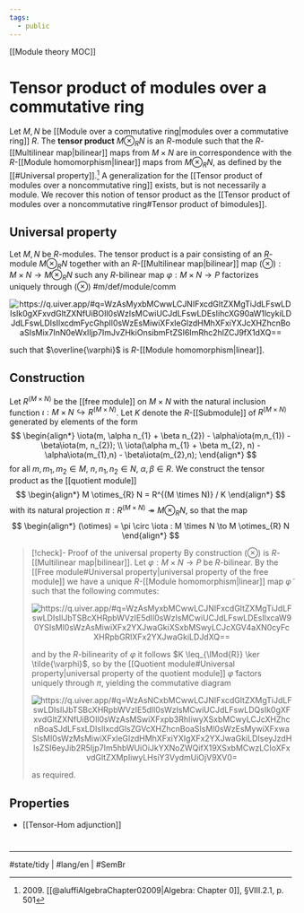 ```yaml
---
tags:
  - public
---
```

[[Module theory MOC]]
# Tensor product of modules over a commutative ring

Let $M, N$ be [[Module over a commutative ring|modules over a commutative ring]] $R$.
The **tensor product** $M \otimes_{R} N$ is an $R$-module such that the $R$-[[Multilinear map|bilinear]] maps from $M \times N$ are in correspondence with the $R$-[[Module homomorphism|linear]] maps from $M \otimes_{R} N$, as defined by the [[#Universal property]].[^2009] 
A generalization for the [[Tensor product of modules over a noncommutative ring]] exists, but is not necessarily a module.
We recover this notion of tensor product as the [[Tensor product of modules over a noncommutative ring#Tensor product of bimodules]].

  [^2009]: 2009\. [[@aluffiAlgebraChapter02009|Algebra: Chapter 0]], §VIII.2.1, p. 501

## Universal property

Let $M, N$ be $R$-modules.
The tensor product is a pair consisting of an $R$-module $M \otimes_{R} N$ together with an $R$-[[Multilinear map|bilinear]] map $(\otimes) : M \times N \to M \otimes_{R} N$
such any $R$-bilinear map $\varphi : M \times N \to P$ factorizes uniquely through $(\otimes)$ #m/def/module/comm

<p align="center"><img align="center" src="https://i.upmath.me/svg/%0A%5Cusetikzlibrary%7Bcalc%7D%0A%5Cusetikzlibrary%7Bdecorations.pathmorphing%7D%0A%5Ctikzset%7Bcurve%2F.style%3D%7Bsettings%3D%7B%231%7D%2Cto%20path%3D%7B(%5Ctikztostart)%0A%20%20%20%20..%20controls%20(%24(%5Ctikztostart)!%5Cpv%7Bpos%7D!(%5Ctikztotarget)!%5Cpv%7Bheight%7D!270%3A(%5Ctikztotarget)%24)%0A%20%20%20%20and%20(%24(%5Ctikztostart)!1-%5Cpv%7Bpos%7D!(%5Ctikztotarget)!%5Cpv%7Bheight%7D!270%3A(%5Ctikztotarget)%24)%0A%20%20%20%20..%20(%5Ctikztotarget)%5Ctikztonodes%7D%7D%2C%0A%20%20%20%20settings%2F.code%3D%7B%5Ctikzset%7Bquiver%2F.cd%2C%231%7D%0A%20%20%20%20%20%20%20%20%5Cdef%5Cpv%23%231%7B%5Cpgfkeysvalueof%7B%2Ftikz%2Fquiver%2F%23%231%7D%7D%7D%2C%0A%20%20%20%20quiver%2F.cd%2Cpos%2F.initial%3D0.35%2Cheight%2F.initial%3D0%7D%0A%25%20TikZ%20arrowhead%2Ftail%20styles.%0A%5Ctikzset%7Btail%20reversed%2F.code%3D%7B%5Cpgfsetarrowsstart%7Btikzcd%20to%7D%7D%7D%0A%5Ctikzset%7B2tail%2F.code%3D%7B%5Cpgfsetarrowsstart%7BImplies%5Breversed%5D%7D%7D%7D%0A%5Ctikzset%7B2tail%20reversed%2F.code%3D%7B%5Cpgfsetarrowsstart%7BImplies%7D%7D%7D%0A%25%20TikZ%20arrow%20styles.%0A%5Ctikzset%7Bno%20body%2F.style%3D%7B%2Ftikz%2Fdash%20pattern%3Don%200%20off%201mm%7D%7D%0A%25%20https%3A%2F%2Fq.uiver.app%2F%23q%3DWzAsMyxbMCwwLCJNIFxcdGltZXMgTiJdLFswLDIsIk0gXFxvdGltZXNfUiBOIl0sWzIsMCwiUCJdLFswLDEsIihcXG90aW1lcykiLDJdLFswLDIsIlxcdmFycGhpIl0sWzEsMiwiXFxleGlzdHMhXFxiYXJcXHZhcnBoaSIsMix7InN0eWxlIjp7ImJvZHkiOnsibmFtZSI6ImRhc2hlZCJ9fX1dXQ%3D%3D%0A%5Cbegin%7Btikzcd%7D%5Bampersand%20replacement%3D%5C%26%5D%0A%09%7BM%20%5Ctimes%20N%7D%20%5C%26%5C%26%20P%20%5C%5C%0A%09%5C%5C%0A%09%7BM%20%5Cotimes_R%20N%7D%0A%09%5Carrow%5B%22%5Cvarphi%22%2C%20from%3D1-1%2C%20to%3D1-3%5D%0A%09%5Carrow%5B%22%7B(%5Cotimes)%7D%22'%2C%20from%3D1-1%2C%20to%3D3-1%5D%0A%09%5Carrow%5B%22%7B%5Cexists!%5Cbar%5Cvarphi%7D%22'%2C%20dashed%2C%20from%3D3-1%2C%20to%3D1-3%5D%0A%5Cend%7Btikzcd%7D%0A#invert" alt="https://q.uiver.app/#q=WzAsMyxbMCwwLCJNIFxcdGltZXMgTiJdLFswLDIsIk0gXFxvdGltZXNfUiBOIl0sWzIsMCwiUCJdLFswLDEsIihcXG90aW1lcykiLDJdLFswLDIsIlxcdmFycGhpIl0sWzEsMiwiXFxleGlzdHMhXFxiYXJcXHZhcnBoaSIsMix7InN0eWxlIjp7ImJvZHkiOnsibmFtZSI6ImRhc2hlZCJ9fX1dXQ==" /></p>

such that $\overline{\varphi}$ is $R$-[[Module homomorphism|linear]].

## Construction

Let $R^{(M \times N)}$ be the [[free module]] on $M \times N$ with the natural inclusion function $\iota: M \times N \hookrightarrow R^{(M \times N)}$.
Let $K$ denote the $R$-[[Submodule]] of $R^{(M \times N)}$ generated by elements of the form
$$
\begin{align*}
\iota(m, \alpha n_{1} + \beta n_{2})  - \alpha\iota(m,n_{1}) - \beta\iota(m, n_{2}); \\
\iota(\alpha m_{1} + \beta m_{2}, n) - \alpha\iota(m_{1},n) - \beta\iota(m_{2},n);
\end{align*}
$$
for all $m,m_{1},m_{2} \in M$, $n,n_{1},n_{2} \in N$, $\alpha,\beta \in R$.
We construct the tensor product as the [[quotient module]]
$$
\begin{align*}
M \otimes_{R} N = R^{(M \times N)} / K
\end{align*}
$$
with its natural projection $\pi : R^{(M \times N)} \twoheadrightarrow M \otimes_{R} N$,
so that the map
$$
\begin{align*}
(\otimes) = \pi \circ \iota : M \times N \to M \otimes_{R} N
\end{align*}
$$

> [!check]- Proof of the universal property
> By construction $(\otimes)$ is $R$-[[Multilinear map|bilinear]].
> Let $\varphi : M \times N \to P$ be $R$-bilinear.
> By the [[Free module#Universal property|universal property of the free module]] we have a unique $R$-[[Module homomorphism|linear]] map $\tilde{\varphi}$ such that the following commutes:
>   
> <p align="center"><img align="center" src="https://i.upmath.me/svg/%0A%5Cusetikzlibrary%7Bcalc%7D%0A%5Cusetikzlibrary%7Bdecorations.pathmorphing%7D%0A%5Ctikzset%7Bcurve%2F.style%3D%7Bsettings%3D%7B%231%7D%2Cto%20path%3D%7B(%5Ctikztostart)%0A%20%20%20%20..%20controls%20(%24(%5Ctikztostart)!%5Cpv%7Bpos%7D!(%5Ctikztotarget)!%5Cpv%7Bheight%7D!270%3A(%5Ctikztotarget)%24)%0A%20%20%20%20and%20(%24(%5Ctikztostart)!1-%5Cpv%7Bpos%7D!(%5Ctikztotarget)!%5Cpv%7Bheight%7D!270%3A(%5Ctikztotarget)%24)%0A%20%20%20%20..%20(%5Ctikztotarget)%5Ctikztonodes%7D%7D%2C%0A%20%20%20%20settings%2F.code%3D%7B%5Ctikzset%7Bquiver%2F.cd%2C%231%7D%0A%20%20%20%20%20%20%20%20%5Cdef%5Cpv%23%231%7B%5Cpgfkeysvalueof%7B%2Ftikz%2Fquiver%2F%23%231%7D%7D%7D%2C%0A%20%20%20%20quiver%2F.cd%2Cpos%2F.initial%3D0.35%2Cheight%2F.initial%3D0%7D%0A%25%20TikZ%20arrowhead%2Ftail%20styles.%0A%5Ctikzset%7Btail%20reversed%2F.code%3D%7B%5Cpgfsetarrowsstart%7Btikzcd%20to%7D%7D%7D%0A%5Ctikzset%7B2tail%2F.code%3D%7B%5Cpgfsetarrowsstart%7BImplies%5Breversed%5D%7D%7D%7D%0A%5Ctikzset%7B2tail%20reversed%2F.code%3D%7B%5Cpgfsetarrowsstart%7BImplies%7D%7D%7D%0A%25%20TikZ%20arrow%20styles.%0A%5Ctikzset%7Bno%20body%2F.style%3D%7B%2Ftikz%2Fdash%20pattern%3Don%200%20off%201mm%7D%7D%0A%25%20https%3A%2F%2Fq.uiver.app%2F%23q%3DWzAsMyxbMCwwLCJNIFxcdGltZXMgTiJdLFswLDIsIlJbTSBcXHRpbWVzIE5dIl0sWzIsMCwiUCJdLFswLDEsIlxcaW90YSIsMl0sWzAsMiwiXFx2YXJwaGkiXSxbMSwyLCJcXGV4aXN0cyFcXHRpbGRlXFx2YXJwaGkiLDJdXQ%3D%3D%0A%5Cbegin%7Btikzcd%7D%5Bampersand%20replacement%3D%5C%26%5D%0A%09%7BM%20%5Ctimes%20N%7D%20%5C%26%5C%26%20P%20%5C%5C%0A%09%5C%5C%0A%09%7BR%5BM%20%5Ctimes%20N%5D%7D%0A%09%5Carrow%5B%22%5Cvarphi%22%2C%20from%3D1-1%2C%20to%3D1-3%5D%0A%09%5Carrow%5B%22%5Ciota%22'%2C%20from%3D1-1%2C%20to%3D3-1%5D%0A%09%5Carrow%5B%22%7B%5Cexists!%5Ctilde%5Cvarphi%7D%22'%2C%20from%3D3-1%2C%20to%3D1-3%5D%0A%5Cend%7Btikzcd%7D%0A#invert" alt="https://q.uiver.app/#q=WzAsMyxbMCwwLCJNIFxcdGltZXMgTiJdLFswLDIsIlJbTSBcXHRpbWVzIE5dIl0sWzIsMCwiUCJdLFswLDEsIlxcaW90YSIsMl0sWzAsMiwiXFx2YXJwaGkiXSxbMSwyLCJcXGV4aXN0cyFcXHRpbGRlXFx2YXJwaGkiLDJdXQ==" /></p>
> 
> and by the $R$-bilinearity of $\varphi$ it follows $K \leq_{\lMod{R}} \ker \tilde{\varphi}$,
> so by the [[Quotient module#Universal property|universal property of the quotient module]] $\tilde{\varphi}$ factors uniquely through $\pi$,
> yielding the commutative diagram
> 
> <p align="center"><img align="center" src="https://i.upmath.me/svg/%0A%5Cusetikzlibrary%7Bcalc%7D%0A%5Cusetikzlibrary%7Bdecorations.pathmorphing%7D%0A%5Ctikzset%7Bcurve%2F.style%3D%7Bsettings%3D%7B%231%7D%2Cto%20path%3D%7B(%5Ctikztostart)%0A%20%20%20%20..%20controls%20(%24(%5Ctikztostart)!%5Cpv%7Bpos%7D!(%5Ctikztotarget)!%5Cpv%7Bheight%7D!270%3A(%5Ctikztotarget)%24)%0A%20%20%20%20and%20(%24(%5Ctikztostart)!1-%5Cpv%7Bpos%7D!(%5Ctikztotarget)!%5Cpv%7Bheight%7D!270%3A(%5Ctikztotarget)%24)%0A%20%20%20%20..%20(%5Ctikztotarget)%5Ctikztonodes%7D%7D%2C%0A%20%20%20%20settings%2F.code%3D%7B%5Ctikzset%7Bquiver%2F.cd%2C%231%7D%0A%20%20%20%20%20%20%20%20%5Cdef%5Cpv%23%231%7B%5Cpgfkeysvalueof%7B%2Ftikz%2Fquiver%2F%23%231%7D%7D%7D%2C%0A%20%20%20%20quiver%2F.cd%2Cpos%2F.initial%3D0.35%2Cheight%2F.initial%3D0%7D%0A%25%20TikZ%20arrowhead%2Ftail%20styles.%0A%5Ctikzset%7Btail%20reversed%2F.code%3D%7B%5Cpgfsetarrowsstart%7Btikzcd%20to%7D%7D%7D%0A%5Ctikzset%7B2tail%2F.code%3D%7B%5Cpgfsetarrowsstart%7BImplies%5Breversed%5D%7D%7D%7D%0A%5Ctikzset%7B2tail%20reversed%2F.code%3D%7B%5Cpgfsetarrowsstart%7BImplies%7D%7D%7D%0A%25%20TikZ%20arrow%20styles.%0A%5Ctikzset%7Bno%20body%2F.style%3D%7B%2Ftikz%2Fdash%20pattern%3Don%200%20off%201mm%7D%7D%0A%25%20https%3A%2F%2Fq.uiver.app%2F%23q%3DWzAsNCxbMCwwLCJNIFxcdGltZXMgTiJdLFswLDIsIlJbTSBcXHRpbWVzIE5dIl0sWzIsMCwiUCJdLFswLDQsIk0gXFxvdGltZXNfUiBOIl0sWzAsMSwiXFxpb3RhIiwyXSxbMCwyLCJcXHZhcnBoaSJdLFsxLDIsIlxcdGlsZGVcXHZhcnBoaSIsMl0sWzEsMywiXFxwaSIsMl0sWzMsMiwiXFxleGlzdHMhXFxiYXIgXFx2YXJwaGkiLDIseyJzdHlsZSI6eyJib2R5Ijp7Im5hbWUiOiJkYXNoZWQifX19XSxbMCwzLCIoXFxvdGltZXMpIiwyLHsiY3VydmUiOjV9XV0%3D%0A%5Cbegin%7Btikzcd%7D%5Bampersand%20replacement%3D%5C%26%5D%0A%09%7BM%20%5Ctimes%20N%7D%20%5C%26%5C%26%20P%20%5C%5C%0A%09%5C%5C%0A%09%7BR%5BM%20%5Ctimes%20N%5D%7D%20%5C%5C%0A%09%5C%5C%0A%09%7BM%20%5Cotimes_R%20N%7D%0A%09%5Carrow%5B%22%5Cvarphi%22%2C%20from%3D1-1%2C%20to%3D1-3%5D%0A%09%5Carrow%5B%22%5Ciota%22'%2C%20from%3D1-1%2C%20to%3D3-1%5D%0A%09%5Carrow%5B%22%7B(%5Cotimes)%7D%22'%2C%20curve%3D%7Bheight%3D30pt%7D%2C%20from%3D1-1%2C%20to%3D5-1%5D%0A%09%5Carrow%5B%22%7B%5Ctilde%5Cvarphi%7D%22'%2C%20from%3D3-1%2C%20to%3D1-3%5D%0A%09%5Carrow%5B%22%5Cpi%22'%2C%20from%3D3-1%2C%20to%3D5-1%5D%0A%09%5Carrow%5B%22%7B%5Cexists!%5Cbar%20%5Cvarphi%7D%22'%2C%20dashed%2C%20from%3D5-1%2C%20to%3D1-3%5D%0A%5Cend%7Btikzcd%7D%0A#invert" alt="https://q.uiver.app/#q=WzAsNCxbMCwwLCJNIFxcdGltZXMgTiJdLFswLDIsIlJbTSBcXHRpbWVzIE5dIl0sWzIsMCwiUCJdLFswLDQsIk0gXFxvdGltZXNfUiBOIl0sWzAsMSwiXFxpb3RhIiwyXSxbMCwyLCJcXHZhcnBoaSJdLFsxLDIsIlxcdGlsZGVcXHZhcnBoaSIsMl0sWzEsMywiXFxwaSIsMl0sWzMsMiwiXFxleGlzdHMhXFxiYXIgXFx2YXJwaGkiLDIseyJzdHlsZSI6eyJib2R5Ijp7Im5hbWUiOiJkYXNoZWQifX19XSxbMCwzLCIoXFxvdGltZXMpIiwyLHsiY3VydmUiOjV9XV0=" /></p>
> 
> as required. <span class="QED"/>

## Properties

- [[Tensor-Hom adjunction]]

#
---
#state/tidy | #lang/en | #SemBr
